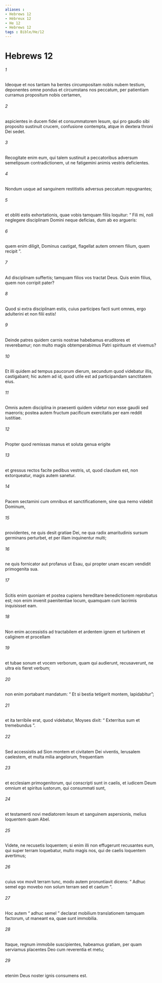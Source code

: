 ```yaml
---
aliases : 
- Hebrews 12
- Hébreux 12
- He 12
- Hebrews 12
tags : Bible/He/12
---
```


# Hebrews 12

###### 1
Ideoque et nos tantam ha bentes circumpositam nobis nubem testium, deponentes omne pondus et circumstans nos peccatum, per patientiam curramus propositum nobis certamen, 
###### 2
aspicientes in ducem fidei et consummatorem Iesum, qui pro gaudio sibi proposito sustinuit crucem, confusione contempta, atque in dextera throni Dei sedet. 
###### 3
Recogitate enim eum, qui talem sustinuit a peccatoribus adversum semetipsum contradictionem, ut ne fatigemini animis vestris deficientes.
###### 4
Nondum usque ad sanguinem restitistis adversus peccatum repugnantes; 
###### 5
et obliti estis exhortationis, quae vobis tamquam filiis loquitur: “ Fili mi, noli neglegere disciplinam Domini neque deficias, dum ab eo argueris:
###### 6
quem enim diligit, Dominus castigat, flagellat autem omnem filium, quem recipit ”.
###### 7
Ad disciplinam suffertis; tamquam filios vos tractat Deus. Quis enim filius, quem non corripit pater? 
###### 8
Quod si extra disciplinam estis, cuius participes facti sunt omnes, ergo adulterini et non filii estis! 
###### 9
Deinde patres quidem carnis nostrae habebamus eruditores et reverebamur; non multo magis obtemperabimus Patri spirituum et vivemus? 
###### 10
Et illi quidem ad tempus paucorum dierum, secundum quod videbatur illis, castigabant; hic autem ad id, quod utile est ad participandam sanctitatem eius. 
###### 11
Omnis autem disciplina in praesenti quidem videtur non esse gaudii sed maeroris; postea autem fructum pacificum exercitatis per eam reddit iustitiae.
###### 12
Propter quod remissas manus et soluta genua erigite 
###### 13
et gressus rectos facite pedibus vestris, ut, quod claudum est, non extorqueatur, magis autem sanetur.
###### 14
Pacem sectamini cum omnibus et sanctificationem, sine qua nemo videbit Dominum, 
###### 15
providentes, ne quis desit gratiae Dei, ne qua radix amaritudinis sursum germinans perturbet, et per illam inquinentur multi; 
###### 16
ne quis fornicator aut profanus ut Esau, qui propter unam escam vendidit primogenita sua. 
###### 17
Scitis enim quoniam et postea cupiens hereditare benedictionem reprobatus est; non enim invenit paenitentiae locum, quamquam cum lacrimis inquisisset eam.
###### 18
Non enim accessistis ad tractabilem et ardentem ignem et turbinem et caliginem et procellam 
###### 19
et tubae sonum et vocem verborum, quam qui audierunt, recusaverunt, ne ultra eis fieret verbum; 
###### 20
non enim portabant mandatum: “ Et si bestia tetigerit montem, lapidabitur”; 
###### 21
et ita terribile erat, quod videbatur, Moyses dixit: “ Exterritus sum et tremebundus ”. 
###### 22
Sed accessistis ad Sion montem et civitatem Dei viventis, Ierusalem caelestem, et multa milia angelorum, frequentiam 
###### 23
et ecclesiam primogenitorum, qui conscripti sunt in caelis, et iudicem Deum omnium et spiritus iustorum, qui consummati sunt, 
###### 24
et testamenti novi mediatorem Iesum et sanguinem aspersionis, melius loquentem quam Abel.
###### 25
Videte, ne recusetis loquentem; si enim illi non effugerunt recusantes eum, qui super terram loquebatur, multo magis nos, qui de caelis loquentem avertimus; 
###### 26
cuius vox movit terram tunc, modo autem pronuntiavit dicens: “ Adhuc semel ego movebo non solum terram sed et caelum ”. 
###### 27
Hoc autem “ adhuc semel ” declarat mobilium translationem tamquam factorum, ut maneant ea, quae sunt immobilia.
###### 28
Itaque, regnum immobile suscipientes, habeamus gratiam, per quam serviamus placentes Deo cum reverentia et metu; 
###### 29
etenim Deus noster ignis consumens est.
